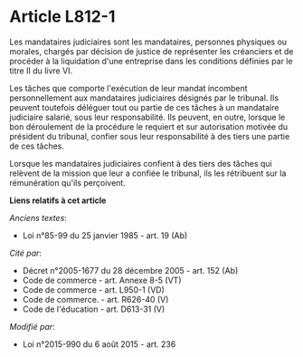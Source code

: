 # Article L812-1

Les mandataires judiciaires sont les mandataires, personnes physiques ou morales, chargés par décision de justice de
représenter les créanciers et de procéder à la liquidation d'une entreprise dans les conditions définies par le titre II du
livre VI. 

Les tâches que comporte l'exécution de leur mandat      incombent personnellement aux mandataires judiciaires désignés par le
tribunal. Ils peuvent toutefois déléguer tout ou partie de ces tâches à un mandataire judiciaire salarié, sous leur
responsabilité. Ils peuvent, en outre, lorsque le bon déroulement de la procédure le requiert et sur autorisation motivée du
président du tribunal, confier sous leur responsabilité à des tiers une partie de ces tâches. 

Lorsque les mandataires judiciaires confient à des tiers des tâches qui relèvent de la mission que leur a confiée le
tribunal, ils les rétribuent sur la rémunération qu'ils perçoivent.

**Liens relatifs à cet article**

_Anciens textes_:

  - Loi n°85-99 du 25 janvier 1985 - art. 19 (Ab)

_Cité par_:

  - Décret n°2005-1677 du 28 décembre 2005 - art. 152 (Ab)
  - Code de commerce - art. Annexe 8-5 (VT)
  - Code de commerce - art. L950-1 (VD)
  - Code de commerce. - art. R626-40 (V)
  - Code de l'éducation - art. D613-31 (V)

_Modifié par_:

  - Loi n°2015-990 du 6 août 2015 - art. 236
